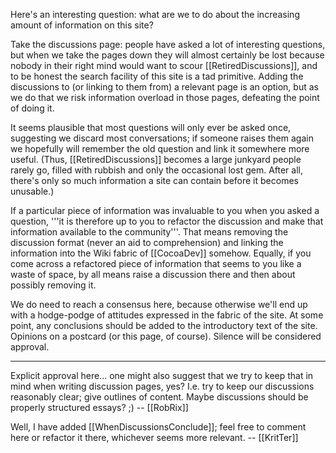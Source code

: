 Here's an interesting question: what are we to do about the increasing amount of information on this site?

Take the discussions page: people have asked a lot of interesting questions, but when we take the pages down they will almost certainly be lost because nobody in their right mind would want to scour [[RetiredDiscussions]], and to be honest the search facility of this site is a tad primitive. Adding the discussions to (or linking to them from) a relevant page is an option, but as we do that we risk information overload in those pages, defeating the point of doing it.

It seems plausible that most questions will only ever be asked once, suggesting we discard most conversations; if someone raises them again we hopefully will remember the old question and link it somewhere more useful. (Thus, [[RetiredDiscussions]] becomes a large junkyard people rarely go, filled with rubbish and only the occasional lost gem. After all, there's only so much information a site can contain before it becomes unusable.)

If a particular piece of information was invaluable to you when you asked a question, '''it is therefore up to you to refactor the discussion and make that information available to the community'''. That means removing the discussion format (never an aid to comprehension) and linking the information into the Wiki fabric of [[CocoaDev]] somehow. Equally, if you come across a refactored piece of information that seems to you like a waste of space, by all means raise a discussion there and then about possibly removing it.

We do need to reach a consensus here, because otherwise we'll end up with a hodge-podge of attitudes expressed in the fabric of the site. At some point, any conclusions should be added to the introductory text of the site. Opinions on a postcard (or this page, of course). Silence will be considered approval.

----

Explicit approval here... one might also suggest that we try to keep that in mind when writing discussion pages, yes? I.e. try to keep our discussions reasonably clear; give outlines of content. Maybe discussions should be properly structured essays? ;) -- [[RobRix]]

Well, I have added [[WhenDiscussionsConclude]]; feel free to comment here or refactor it there, whichever seems more relevant. -- [[KritTer]]
